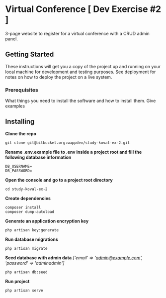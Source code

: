 # Virtual Conference [ Dev Exercise #2 ] 

3-page website to register for a virtual conference with a CRUD admin panel. 

## Getting Started
These instructions will get you a copy of the project up and running on your local machine for development and testing purposes. See deployment for notes on how to deploy the project on a live system.

### Prerequisites
What things you need to install the software and how to install them.
Give examples

## Installing
**Clone the repo**
```
git clone git@bitbucket.org:wappdev/study-koval-ex-2.git
```

**Rename .env.example file to .env inside a project root and fill the following database information** 
```
DB_USERNAME= 
DB_PASSWORD= 
```

**Open the console and go to a project root directory**
```
cd study-koval-ex-2
```

**Create dependencies**
```
composer install
composer dump-autoload
```

**Generate an application encryption key** 
```
php artisan key:generate
```

**Run database migrations** 
```
php artisan migrate
```

**Seed database with admin data** *['email' => 'admin@example.com', 'password' => 'adminadmin']*
```
php artisan db:seed
```

**Run project**
```
php artisan serve
```
